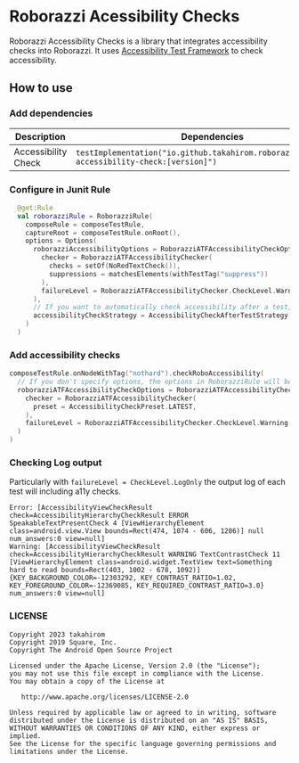 # Roborazzi Acessibility Checks

Roborazzi Accessibility Checks is a library that integrates accessibility checks into Roborazzi.
It uses [ Accessibility Test Framework](https://github.com/google/Accessibility-Test-Framework-for-Android) to check accessibility.

## How to use

### Add dependencies

| Description         | Dependencies                                                                                  |
|---------------------|-----------------------------------------------------------------------------------------------|
| Accessibility Check | `testImplementation("io.github.takahirom.roborazzi:roborazzi-accessibility-check:[version]")` |

### Configure in Junit Rule

```kotlin
  @get:Rule
  val roborazziRule = RoborazziRule(
    composeRule = composeTestRule,
    captureRoot = composeTestRule.onRoot(),
    options = Options(
      roborazziAccessibilityOptions = RoborazziATFAccessibilityCheckOptions(
        checker = RoborazziATFAccessibilityChecker(
          checks = setOf(NoRedTextCheck()),
          suppressions = matchesElements(withTestTag("suppress"))
        ),
        failureLevel = RoborazziATFAccessibilityChecker.CheckLevel.Warning
      ),
      // If you want to automatically check accessibility after a test, use AccessibilityCheckAfterTestStrategy.
      accessibilityCheckStrategy = AccessibilityCheckAfterTestStrategy(),
    )
  )
```

### Add accessibility checks

```kotlin
composeTestRule.onNodeWithTag("nothard").checkRoboAccessibility(
  // If you don't specify options, the options in RoborazziRule will be used.
  roborazziATFAccessibilityCheckOptions = RoborazziATFAccessibilityCheckOptions(
    checker = RoborazziATFAccessibilityChecker(
      preset = AccessibilityCheckPreset.LATEST,
    ),
    failureLevel = RoborazziATFAccessibilityChecker.CheckLevel.Warning
  )
)
```

### Checking Log output

Particularly with `failureLevel = CheckLevel.LogOnly` the output log of each test will including a11y checks.

```text
Error: [AccessibilityViewCheckResult check=AccessibilityHierarchyCheckResult ERROR SpeakableTextPresentCheck 4 [ViewHierarchyElement class=android.view.View bounds=Rect(474, 1074 - 606, 1206)] null num_answers:0 view=null]
Warning: [AccessibilityViewCheckResult check=AccessibilityHierarchyCheckResult WARNING TextContrastCheck 11 [ViewHierarchyElement class=android.widget.TextView text=Something hard to read bounds=Rect(403, 1002 - 678, 1092)] {KEY_BACKGROUND_COLOR=-12303292, KEY_CONTRAST_RATIO=1.02, KEY_FOREGROUND_COLOR=-12369085, KEY_REQUIRED_CONTRAST_RATIO=3.0} num_answers:0 view=null]
```

### LICENSE

```
Copyright 2023 takahirom
Copyright 2019 Square, Inc.
Copyright The Android Open Source Project

Licensed under the Apache License, Version 2.0 (the "License");
you may not use this file except in compliance with the License.
You may obtain a copy of the License at

   http://www.apache.org/licenses/LICENSE-2.0

Unless required by applicable law or agreed to in writing, software
distributed under the License is distributed on an "AS IS" BASIS,
WITHOUT WARRANTIES OR CONDITIONS OF ANY KIND, either express or implied.
See the License for the specific language governing permissions and
limitations under the License.
```
